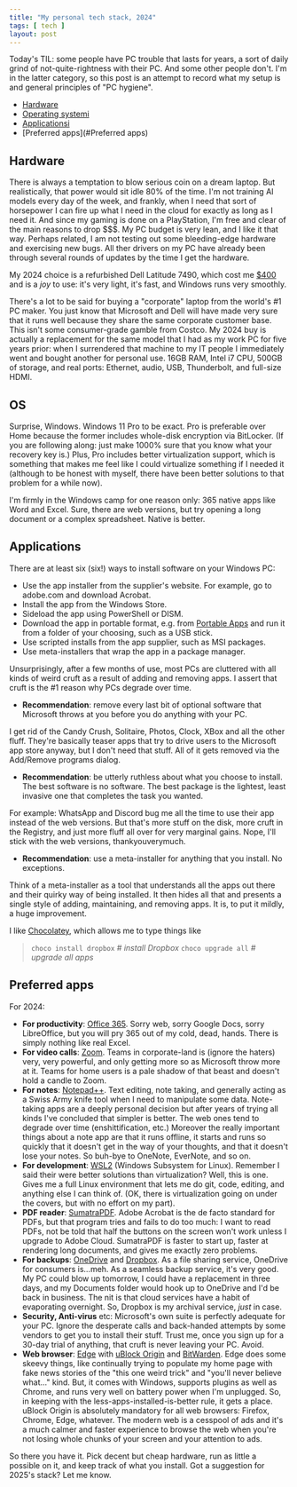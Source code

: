 ```yaml
---
title: "My personal tech stack, 2024"
tags: [ tech ]
layout: post
---
```


Today's TIL: some people have PC trouble that lasts for years, a sort of daily grind of not-quite-rightness with their PC. And some other people don't.
I'm in the latter category, so this post is an attempt to record what my setup is and general principles of "PC hygiene".

- [Hardware](#Hardware)
- [Operating systemi](#OS)
- [Applicationsi](#Applications)
- [Preferred apps](#Preferred apps)

## Hardware
There is always a temptation to blow serious coin on a dream laptop. But realistically, that power would sit idle 80% of the time.
I'm not training AI models every day of the week, and frankly, when I need that sort of horsepower I can fire up what I need in the cloud for exactly as long as I need it. And since my gaming is done on a PlayStation, I'm free and clear of the main reasons to drop $$$. 
My PC budget is very lean, and I like it that way. Perhaps related, I am not testing out some bleeding-edge hardware and exercising new bugs. All ther drivers on my PC
have already been through several rounds of updates by the time I get the hardware.

My 2024 choice is a refurbished Dell Latitude 7490, which cost me [$400](https://www.pcliquidations.com/dell-refurbished-laptops) and is a *joy* to use: it's very light, it's fast, and Windows
runs very smoothly. 

There's a lot to be said for buying a "corporate" laptop from the world's #1 PC maker. You just know that Microsoft and Dell will have made very sure that it runs well because they share the same corporate customer base. This isn't some consumer-grade gamble from Costco. My 2024 buy is actually a replacement for the same model that I had as my work PC for five years prior: when 
I surrendered that machine to my IT people I immediately went and bought another for personal use. 
16GB RAM, Intel i7 CPU, 500GB of storage, and real ports: Ethernet, audio, USB, Thunderbolt, and full-size HDMI. 

## OS
Surprise, Windows. Windows 11 Pro to be exact. Pro is preferable over Home because the former includes whole-disk encryption via
BitLocker. (If you are following along: just make 1000% sure that you know what your recovery key is.) Plus, Pro includes better virtualization support, which 
is something that makes me feel like I could virtualize something if I needed it (although to be honest with myself, there have been
better solutions to that problem for a while now).

I'm firmly in the Windows camp for one reason only: 365 native apps like Word and Excel. Sure, there are web versions, but try opening
a long document or a complex spreadsheet. Native is better. 

## Applications
There are at least six (six!) ways to install software on your Windows PC:

 - Use the app installer from the supplier's website. For example, go to adobe.com and download Acrobat.
 - Install the app from the Windows Store.
 - Sideload the app using PowerShell or DISM.
 - Download the app in portable format, e.g. from [Portable Apps](https://portableapps.com/) and run it from a folder of your choosing, such as a USB stick.
 - Use scripted installs from the app supplier, such as MSI packages.
 - Use meta-installers that wrap the app in a package manager.

Unsurprisingly, after a few months of use, most PCs are cluttered with all kinds of weird cruft as a result of adding and removing apps.
I assert that cruft is the #1 reason why PCs degrade over time. 

 - **Recommendation**: remove every last bit of optional software that Microsoft throws at you before you do anything with your PC. 
 
 I get rid of the Candy Crush, Solitaire, Photos, Clock, XBox and all the other fluff. They're basically teaser apps that try to drive users to the Microsoft app store anyway, but I don't need that stuff. All of it gets removed via the Add/Remove programs dialog.

 - **Recommendation**: be utterly ruthless about what you choose to install. The best software is no software. The best package is the lightest, least invasive one that completes the task you wanted.

For example: WhatsApp and Discord bug me all the time to use their app instead of the web versions. But that's more stuff on the disk, more cruft in the Registry, and just more fluff all over for very marginal gains. Nope, I'll stick with the web versions, thankyouverymuch.

 - **Recommendation**: use a meta-installer for anything that you install. No exceptions.

Think of a meta-installer as a tool that understands all the apps out there and their quirky way of being installed. It then hides all that  and presents a single style of adding, maintaining, and removing apps. It is, to put it mildly, a huge improvement. 

I like [Chocolatey](https://docs.chocolatey.org/en-us/why/), which allows me to type things like 
>`choco install dropbox`	*# install Dropbox*
`choco upgrade all` 		*# upgrade all apps* 


## Preferred apps
For 2024:
 - **For productivity**: [Office 365](https://www.office.com/). Sorry web, sorry Google Docs, sorry LibreOffice, but you will pry 365 out of my cold, dead, hands. There is simply nothing like real Excel.
 - **For video calls**: [Zoom](https://zoom.us/). Teams in corporate-land is (ignore the haters) very, very powerful, and only getting more so as Microsoft throw more at it. Teams for home users is a pale shadow of that beast and doesn't hold a candle to Zoom.
 - **For notes**: [Notepad++](https://notepad-plus-plus.org/). Text editing, note taking, and generally acting as a Swiss Army knife tool 
when I need to manipulate some data. Note-taking apps are a deeply personal decision but after years of trying all kinds I've concluded that 
simpler is better. The web ones tend to degrade over time (enshittification, etc.) Moreover the really important things about a note app are that it runs offline,  it starts and runs so quickly that it doesn't get in the way of your thoughts, and that it doesn't lose your notes. So buh-bye to OneNote, EverNote, and so on.
 - **For development**: [WSL2](https://learn.microsoft.com/en-us/windows/wsl/about) (Windows Subsystem for Linux). Remember I said their were better solutions than virtualization? Well, this is one. Gives me a full Linux environment
   that lets me do git, code, editing, and anything else I can think of. (OK, there is virtualization going on under the covers, but with no effort on my part). 
 - **PDF reader**: [SumatraPDF](https://www.sumatrapdfreader.org/). Adobe Acrobat is the de facto standard for PDFs, but that program tries and fails to do too much: I want to read PDFs, not be told that half the buttons on the
screen won't work unless I upgrade to Adobe Cloud. SumatraPDF is faster to start up, faster at rendering long documents, and gives me exactly zero problems. 
 - **For backups**: [OneDrive](https://www.microsoft.com/en-us/microsoft-365/onedrive/online-cloud-storage) and [Dropbox](https://www.dropbox.com). As a file sharing service, OneDrive for consumers is...meh. As a seamless backup service, it's very good. My PC could blow up tomorrow, I could have a replacement in three days, and my Documents folder would hook up to OneDrive and I'd be back in business. The nit is that cloud services have a habit of evaporating overnight. So, Dropbox is my archival service, *just* in case.
 - **Security, Anti-virus** etc: Microsoft's own suite is perfectly adequate for your PC. Ignore the desperate calls and back-handed attempts by some vendors to get you to install their stuff. Trust me, once you sign up for a 30-day trial of anything, that cruft is never leaving your PC. Avoid.
 - **Web browser**: [Edge](https://www.microsoft.com/en-us/edge) with [uBlock Origin](https://ublockorigin.com/) and [BitWarden](https://bitwarden.com). Edge does some skeevy things, like continually trying to populate my home page with fake news stories of the  "this one weird trick" and "you'll never believe what..." kind. But, it comes with Windows, supports plugins as well as Chrome, and runs very well on battery power when I'm unplugged. So, in keeping with the less-apps-installed-is-better rule, it gets a place. uBlock Origin is absolutely mandatory for all web browsers: Firefox, Chrome, Edge, whatever. The modern web is a cesspool of ads and it's a much calmer and faster experience to browse the web when you're not losing whole chunks of your screen and your attention to ads.

So there you have it. Pick decent but cheap hardware, run as little a possible on it, and keep track of what you install. Got a suggestion for 2025's stack? Let me know.
